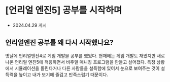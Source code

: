 # [언리얼 엔진5] 공부를 시작하며

- 2024.04.29 게시


## 언리얼엔진 공부를 왜 다시 시작했나요?
옛날에 언리얼엔진4로 게임 개발을 공부를 했었다. 현재에는 게임 개발도 재밌지만 새로 나온 언리얼 엔진5에 적응하면서 비주얼 매니징 프로그램을 만들고 싶어졌다. 특정 상황에서 시뮬레이션을 돌린다거나 다른 사람들을 설득함에 있어서 눈으로 보여주는 것이 설득력을 높이고 내가 보기에 즐겁고 만즉스럽기 때문이다.